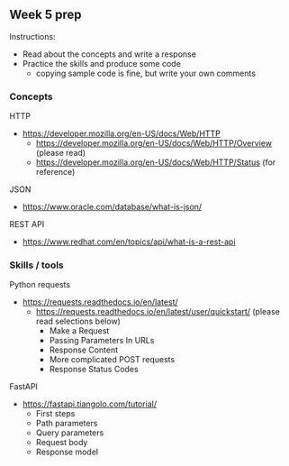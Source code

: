 ## Week 5 prep

Instructions:
* Read about the concepts and write a response
* Practice the skills and produce some code 
    - copying sample code is fine, but write your own comments

### Concepts

HTTP
* https://developer.mozilla.org/en-US/docs/Web/HTTP 
    - https://developer.mozilla.org/en-US/docs/Web/HTTP/Overview (please read)
    - https://developer.mozilla.org/en-US/docs/Web/HTTP/Status (for reference)

JSON
* https://www.oracle.com/database/what-is-json/ 

REST API
* https://www.redhat.com/en/topics/api/what-is-a-rest-api 


### Skills / tools

Python requests
* https://requests.readthedocs.io/en/latest/
    - https://requests.readthedocs.io/en/latest/user/quickstart/ (please read selections below)
        - Make a Request
        - Passing Parameters In URLs
        - Response Content
        - More complicated POST requests
        - Response Status Codes

FastAPI
* https://fastapi.tiangolo.com/tutorial/ 
    - First steps
    - Path parameters
    - Query parameters
    - Request body
    - Response model


